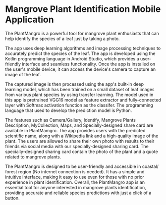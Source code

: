 # Mangrove Plant Identification Mobile Application 

The PlantMangro is a powerful tool for mangrove plant enthusiasts that can help identify the species of a leaf just by taking a photo.

The app uses deep learning algorithms and image processing techniques to accurately predict the species of the leaf. The app is developed using the Kotlin programming language in Android Studio, which provides a user-friendly interface and seamless functionality. Once the app is installed on the user's mobile device, it can access the device's camera to capture an image of the leaf.

The captured image is then processed using the app's built-in deep learning model, which has been trained on a small dataset of leaf images from various plant species by using transfer learning. The model used in this app is pretrained VGG16 model as feature extractor and fully-connected layer with Softmax activation function as the classifer. The programming language that used to develop the prediction model is Python.

The features such as Camera/Gallery, Identify, Mangrove Plants Description, MyCollection, Maps, and Specially-designed share card are available in PlantMamgro. The app provides users with the predicted scientific name, along with a Wikipedia link and a high-quality image of the plant. The users are allowed to share their own photo with results to their friends via social media with our specially-designed sharing card. The specially-designed sharing card contain the photo of the plant and a quote related to mangrove plants.

The PlantMangro is designed to be user-friendly and accessible in coastal/ forest region (No internet connection is needed). It has a simple and intuitive interface, making it easy to use even for those with no prior experience in plant identification. Overall, the PlantMangro app is an essential tool for anyone interested in mangrove plants identification, providing accurate and reliable species predictions with just a click of a button.
